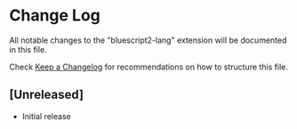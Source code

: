 # Change Log

All notable changes to the "bluescript2-lang" extension will be documented in this file.

Check [Keep a Changelog](http://keepachangelog.com/) for recommendations on how to structure this file.

## [Unreleased]

- Initial release
